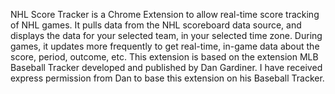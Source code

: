 NHL Score Tracker is a Chrome Extension to allow real-time score tracking of NHL games.  It pulls data from the NHL scoreboard data source, and displays the data for your selected team, in your selected time zone.  During games, it updates more frequently to get real-time, in-game data about the score, period, outcome, etc.  This extension is based on the extension MLB Baseball Tracker developed and published by Dan Gardiner. I have received express permission from Dan to base this extension on his Baseball Tracker.